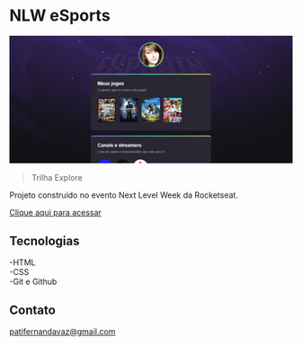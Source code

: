 # NLW eSports 

![preview](./.github/preview.png)

> Trilha Explore


Projeto construído no evento Next Level Week da Rocketseat.


[Clique aqui para acessar](https://patriciafvaz.github.io/nlw-rocketseat/)

## Tecnologias

-HTML <br>
-CSS <br>
-Git e Github

## Contato
patifernandavaz@gmail.com